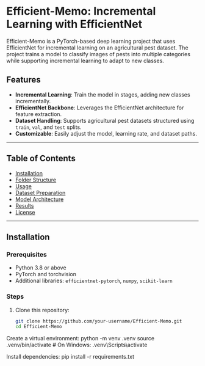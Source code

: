 # Efficient-Memo: Incremental Learning with EfficientNet

Efficient-Memo is a PyTorch-based deep learning project that uses EfficientNet for incremental learning on an agricultural pest dataset. The project trains a model to classify images of pests into multiple categories while supporting incremental learning to adapt to new classes.

## Features
- **Incremental Learning**: Train the model in stages, adding new classes incrementally.
- **EfficientNet Backbone**: Leverages the EfficientNet architecture for feature extraction.
- **Dataset Handling**: Supports agricultural pest datasets structured using `train`, `val`, and `test` splits.
- **Customizable**: Easily adjust the model, learning rate, and dataset paths.

---

## Table of Contents
- [Installation](#installation)
- [Folder Structure](#folder-structure)
- [Usage](#usage)
- [Dataset Preparation](#dataset-preparation)
- [Model Architecture](#model-architecture)
- [Results](#results)
- [License](#license)

---

## Installation

### Prerequisites
- Python 3.8 or above
- PyTorch and torchvision
- Additional libraries: `efficientnet-pytorch`, `numpy`, `scikit-learn`

### Steps
1. Clone this repository:
   ```bash
   git clone https://github.com/your-username/Efficient-Memo.git
   cd Efficient-Memo

Create a virtual environment:
python -m venv .venv
source .venv/bin/activate  # On Windows: .venv\Scripts\activate

Install dependencies:
pip install -r requirements.txt
